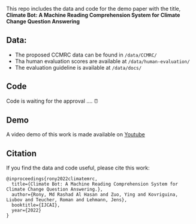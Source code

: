 This repo includes the data and code for the demo paper with the title, **Climate Bot: A Machine Reading Comprehension System for Climate Change Question Answering**

## Data:
* The proposed CCMRC data can be found in ```/data/CCMRC/```
* Tha human evaluation scores are available at ```/data/human-evaluation/```
* The evaluation guideline is available at ```/data/docs/```

## Code
Code is waiting for the approval .... ⏰

## Demo
A video demo of this work is made available on [Youtube](https://youtu.be/DdRh6P4sgQw)

## Citation 
If you find the data and code useful, please cite this work:

```
@inproceedings{rony2022climatemrc,
  title={Climate Bot: A Machine Reading Comprehension System for Climate Change Question Answering.},
  author={Rony, Md Rashad Al Hasan and Zuo, Ying and Kovriguina, Liubov and Teucher, Roman and Lehmann, Jens},
  booktitle={IJCAI},
  year={2022}
}
```
